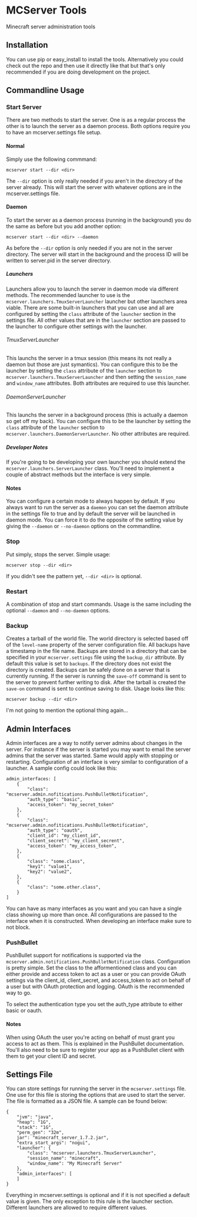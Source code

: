# MCServer Tools
Minecraft server administration tools

## Installation
You can use pip or easy_install to install the tools. Alternatively you could check out the repo and then use it directly like that but that's only recommended if you are doing development on the project.

## Commandline Usage
### Start Server
There are two methods to start the server. One is as a regular process the other is to launch the server as a daemon process. Both options require you to have an mcserver.settings file setup.

#### Normal
Simply use the following commmand:

	mcserver start --dir <dir>

The `--dir` option is only really needed if you aren't in the directory of the server already. This will start the server with whatever options are in the mcserver.settings file.

#### Daemon
To start the server as a daemon process (running in the background) you do the same as before but you add another option:

	mcserver start --dir <dir> --daemon

As before the `--dir` option is only needed if you are not in the server directory. The server will start in the background and the process ID will be written to server.pid in the server directory.

##### Launchers
Launchers allow you to launch the server in daemon mode via different methods. The recommended launcher to use is the `mcserver.launchers.TmuxServerLauncher` launcher but other launchers area viable. There are some built-in launchers that you can use and all are configured by setting the `class` attribute of the `launcher` section in the settings file. All other values that are in the `launcher` section are passed to the launcher to configure other settings with the launcher.

###### TmuxServerLauncher
This launchs the server in a tmux session (this means its not really a daemon but those are just symantics). You can configure this to be the launcher by setting the `class` attribute of the `launcher` section to `mcserver.launchers.TmuxServerLauncher` and then setting the `session_name` and `window_name` attributes. Both attributes are required to use this launcher.

###### DaemonServerLauncher
This launchs the server in a background process (this is actually a daemon so get off my back). You can configure this to be the launcher by setting the `class` attribute of the `launcher` section to `mcserver.launchers.DaemonServerLauncher`. No other attributes are required.

##### Developer Notes
If you're going to be developing your own launcher you should extend the `mcserver.launchers.ServerLauncher` class. You'll need to implement a couple of abstract methods but the interface is very simple.

#### Notes
You can configure a certain mode to always happen by default. If you always want to run the server as a `daemon` you can set the daemon attribute in the settings file to true and by default the server will be launched in daemon mode. You can force it to do the opposite of the setting value by giving the `--daemon` or `--no-daemon` options on the commandline.

### Stop
Put simply, stops the server. Simple usage:

	mcserver stop --dir <dir>

If you didn't see the pattern yet, `--dir <dir>` is optional.

### Restart
A combination of stop and start commands. Usage is the same including the optional `--daemon` and `--no-daemon` options.

### Backup
Creates a tarball of the world file. The world directory is selected based off of the `level-name` property of the server configuration file. All backups have a timestamp in the file name. Backups are stored in a directory that can be specified in your `mcserver.settings` file using the `backup_dir` attribute. By default this value is set to `backups`. If the directory does not exist the directory is created. Backups can be safely done on a server that is currently running. If the server is running the `save-off` command is sent to the server to prevent further writing to disk. After the tarball is created the `save-on` command is sent to continue saving to disk. Usage looks like this:

	mcserver backup --dir <dir>

I'm not going to mention the optional thing again...

## Admin Interfaces
Admin interfaces are a way to notify server admins about changes in the server. For instance if the server is started you may want to email the server admins that the server was started. Same would apply with stopping or restarting. Configuration of an interface is very similar to configuration of a launcher. A sample config could look like this:

	admin_interfaces: [
		{
			"class": "mcserver.admin.nofitications.PushBulletNotification",
			"auth_type": "basic",
			"access_token": "my_secret_token"
		},
		{
			"class": "mcserver.admin.nofitications.PushBulletNotification",
			"auth_type": "oauth",
			"client_id": "my_client_id",
			"client_secret": "my_client_secrent",
			"access_token": "my_access_token",
		},
		{
			"class": "some.class",
			"key1": "value1",
			"key2": "value2",
		},
		{
			"class": "some.other.class",
		}
	]

You can have as many interfaces as you want and you can have a single class showing up more than once. All configurations are passed to the interface when it is constructed. When developing an interface make sure to not block.

### PushBullet
PushBullet support for notifications is supported via the `mcserver.admin.notifications.PushBulletNotification` class. Configuration is pretty simple. Set the class to the afformentioned class and you can either provide and access token to act as a user or you can provide OAuth settings via the client_id, client_secret, and access_token to act on behalf of a user but with OAuth protection and logging. OAuth is the recommended way to go.

To select the authentication type you set the auth_type attribute to either basic or oauth.

#### Notes
When using OAuth the user you're acting on behalf of must grant you access to act as them. This is explained in the PushBullet documentation. You'll also need to be sure to register your app as a PushBullet client with them to get your client ID and secret.

## Settings File
You can store settings for running the server in the `mcserver.settings` file. One use for this file is storing the options that are used to start the server. The file is formatted as a JSON file. A sample can be found below:

	{
		"jvm": "java",
		"heap": "1G",
		"stack": "1G",
		"perm_gen": "32m",
		jar": "minecraft_server_1.7.2.jar",
		"extra_start_args": "nogui",
		"launcher": {
			"class": "mcserver.launchers.TmuxServerLauncher",
			"session_name": "minecraft",
			"window_name": "My Minecraft Server"
		},
		"admin_interfaces": [
		]
	}

Everything in mcserver.settings is optional and if it is not specified a default value is given. The only exception to this rule is the launcher section. Different launchers are allowed to require different values.

